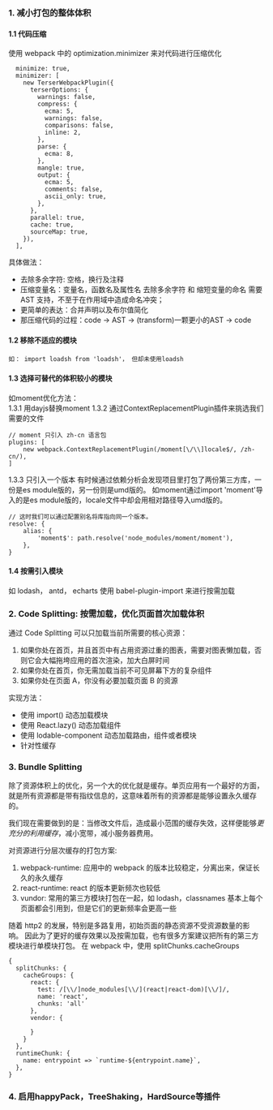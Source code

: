 ### 1. 减小打包的整体体积

#### 1.1 代码压缩
使用 webpack 中的 optimization.minimizer 来对代码进行压缩优化
```
  minimize: true,
  minimizer: [
    new TerserWebpackPlugin({
      terserOptions: {
        warnings: false,
        compress: {
          ecma: 5,
          warnings: false,
          comparisons: false,
          inline: 2,
        },
        parse: {
          ecma: 8,
        },
        mangle: true,
        output: {
          ecma: 5,
          comments: false,
          ascii_only: true,
        },
      },
      parallel: true,
      cache: true,
      sourceMap: true,
    }),
  ],
```
具体做法：
* 去除多余字符: 空格，换行及注释
* 压缩变量名：变量名，函数名及属性名
去除多余字符 和 缩短变量的命名 需要 AST 支持，不至于在作用域中造成命名冲突；
* 更简单的表达：合并声明以及布尔值简化
* 那压缩代码的过程：code -> AST -> (transform)一颗更小的AST -> code


#### 1.2 移除不适应的模块
    如： import loadsh from 'loadsh'， 但却未使用loadsh
#### 1.3 选择可替代的体积较小的模块
如moment优化方法：  
1.3.1 用dayjs替换moment
1.3.2 通过ContextReplacementPlugin插件来挑选我们需要的文件
```
// moment 只引入 zh-cn 语言包
plugins: [
    new webpack.ContextReplacementPlugin(/moment[\/\\]locale$/, /zh-cn/),
]
```
1.3.3 只引入一个版本
    有时候通过依赖分析会发现项目里打包了两份第三方库，一份是es module版的，另一份则是umd版的。
    如moment通过import 'moment'导入的是es module版的，locale文件中却会用相对路径导入umd版的。
```
// 这时我们可以通过配置别名将库指向同一个版本。
resolve: {
    alias: {
        'moment$': path.resolve('node_modules/moment/moment'),
    },
}
```
#### 1.4 按需引入模块
如 lodash， antd， echarts
使用 babel-plugin-import 来进行按需加载

### 2. Code Splitting: 按需加载，优化页面首次加载体积
通过 Code Splitting 可以只加载当前所需要的核心资源：

1. 如果你处在首页，并且首页中有占用资源过重的图表，需要对图表懒加载，否则它会大幅拖垮应用的首次渲染，加大白屏时间
2. 如果你处在首页，你无需加载当前不可见屏幕下方的复杂组件
3. 如果你处在页面 A，你没有必要加载页面 B 的资源

实现方法：
* 使用 import() 动态加载模块
* 使用 React.lazy() 动态加载组件
* 使用 lodable-component 动态加载路由，组件或者模块
* 针对性缓存

### 3. Bundle Splitting
除了资源体积上的优化，另一个大的优化就是缓存。单页应用有一个最好的方面，就是所有资源都是带有指纹信息的，这意味着所有的资源都是能够设置永久缓存的。

我们现在需要做到的是：当修改文件后，造成最小范围的缓存失效，这样便能够*更充分的利用缓存*，减小宽带，减小服务器费用。

对资源进行分层次缓存的打包方案:
1. webpack-runtime: 应用中的 webpack 的版本比较稳定，分离出来，保证长久的永久缓存
2. react-runtime: react 的版本更新频次也较低
3. vundor: 常用的第三方模块打包在一起，如 lodash，classnames 基本上每个页面都会引用到，但是它们的更新频率会更高一些

随着 http2 的发展，特别是多路复用，初始页面的静态资源不受资源数量的影响。
因此为了更好的缓存效果以及按需加载，也有很多方案建议把所有的第三方模块进行单模块打包。
在 webpack 中，使用 splitChunks.cacheGroups

```
{
  splitChunks: {
    cacheGroups: {
      react: {
        test: /[\\/]node_modules[\\/](react|react-dom)[\\/]/,
        name: 'react',
        chunks: 'all'
      },
      vendor: {

      }
    }
  },
  runtimeChunk: {
    name: entrypoint => `runtime-${entrypoint.name}`,
  },
}
```

### 4. 启用happyPack，TreeShaking，HardSource等插件
